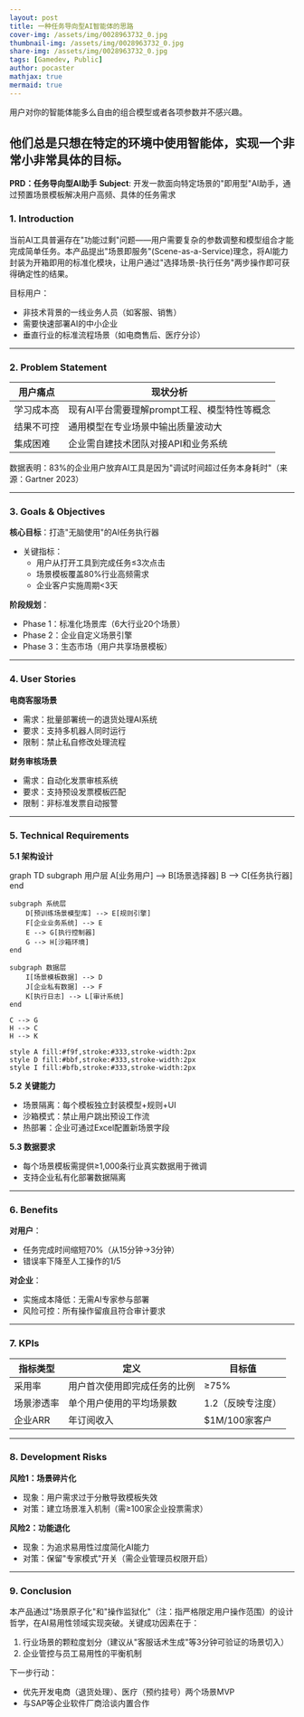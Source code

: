 ```yaml
---
layout: post
title: 一种任务导向型AI智能体的思路
cover-img: /assets/img/0028963732_0.jpg
thumbnail-img: /assets/img/0028963732_0.jpg
share-img: /assets/img/0028963732_0.jpg
tags: [Gamedev, Public]
author: pocaster
mathjax: true
mermaid: true 
---
```


用户对你的智能体能多么自由的组合模型或者各项参数并不感兴趣。

他们总是只想在特定的环境中使用智能体，实现一个非常小非常具体的目标。
---
**PRD：任务导向型AI助手**
**Subject**: 开发一款面向特定场景的"即用型"AI助手，通过预置场景模板解决用户高频、具体的任务需求

### **1. Introduction**
当前AI工具普遍存在"功能过剩"问题——用户需要复杂的参数调整和模型组合才能完成简单任务。本产品提出"场景即服务"(Scene-as-a-Service)理念，将AI能力封装为开箱即用的标准化模块，让用户通过"选择场景-执行任务"两步操作即可获得确定性的结果。

目标用户：
- 非技术背景的一线业务人员（如客服、销售）
- 需要快速部署AI的中小企业
- 垂直行业的标准流程场景（如电商售后、医疗分诊）

---

### **2. Problem Statement**

| 用户痛点 | 现状分析 |
|----------|----------|
| 学习成本高 | 现有AI平台需要理解prompt工程、模型特性等概念 |
| 结果不可控 | 通用模型在专业场景中输出质量波动大 |
| 集成困难 | 企业需自建技术团队对接API和业务系统 |
数据表明：83%的企业用户放弃AI工具是因为"调试时间超过任务本身耗时"（来源：Gartner 2023）

---

### **3. Goals & Objectives**
**核心目标**：打造"无脑使用"的AI任务执行器
- 关键指标：
  - 用户从打开工具到完成任务≤3次点击
  - 场景模板覆盖80%行业高频需求
  - 企业客户实施周期<3天

**阶段规划**：
- Phase 1：标准化场景库（6大行业20个场景）
- Phase 2：企业自定义场景引擎
- Phase 3：生态市场（用户共享场景模板）

---

### **4. User Stories**
**电商客服场景**
- 需求：批量部署统一的退货处理AI系统
- 要求：支持多机器人同时运行
- 限制：禁止私自修改处理流程

**财务审核场景**
- 需求：自动化发票审核系统
- 要求：支持预设发票模板匹配
- 限制：非标准发票自动报警

---

### **5. Technical Requirements**
**5.1 架构设计**
<div class="mermaid">
graph TD
    subgraph 用户层
        A[业务用户] --> B[场景选择器]
        B --> C[任务执行器]
    end

    subgraph 系统层
        D[预训练场景模型库] --> E[规则引擎]
        F[企业业务系统] --> E
        E --> G[执行控制器]
        G --> H[沙箱环境]
    end

    subgraph 数据层
        I[场景模板数据] --> D
        J[企业私有数据] --> F
        K[执行日志] --> L[审计系统]
    end

    C --> G
    H --> C
    H --> K

    style A fill:#f9f,stroke:#333,stroke-width:2px
    style D fill:#bbf,stroke:#333,stroke-width:2px
    style I fill:#bfb,stroke:#333,stroke-width:2px
</div>

**5.2 关键能力**
- 场景隔离：每个模板独立封装模型+规则+UI
- 沙箱模式：禁止用户跳出预设工作流
- 热部署：企业可通过Excel配置新场景字段

**5.3 数据要求**
- 每个场景模板需提供≥1,000条行业真实数据用于微调
- 支持企业私有化部署数据隔离

---

### **6. Benefits**
**对用户**：
- 任务完成时间缩短70%（从15分钟→3分钟）
- 错误率下降至人工操作的1/5

**对企业**：
- 实施成本降低：无需AI专家参与部署
- 风险可控：所有操作留痕且符合审计要求

---

### **7. KPIs**

| 指标类型 | 定义 | 目标值 |
|----------|------|--------|
| 采用率 | 用户首次使用即完成任务的比例 | ≥75% |
| 场景渗透率 | 单个用户使用的平均场景数 | 1.2（反映专注度） |
| 企业ARR | 年订阅收入 | $1M/100家客户 |

---

### **8. Development Risks**
**风险1：场景碎片化**
- 现象：用户需求过于分散导致模板失效
- 对策：建立场景准入机制（需≥100家企业投票需求）

**风险2：功能退化**
- 现象：为追求易用性过度简化AI能力
- 对策：保留"专家模式"开关（需企业管理员权限开启）

---

### **9. Conclusion**
本产品通过"场景原子化"和"操作监狱化"（注：指严格限定用户操作范围）的设计哲学，在AI易用性领域实现突破。关键成功因素在于：
1. 行业场景的颗粒度划分（建议从"客服话术生成"等3分钟可验证的场景切入）
2. 企业管控与员工易用性的平衡机制

下一步行动：
- 优先开发电商（退货处理）、医疗（预约挂号）两个场景MVP
- 与SAP等企业软件厂商洽谈内置合作